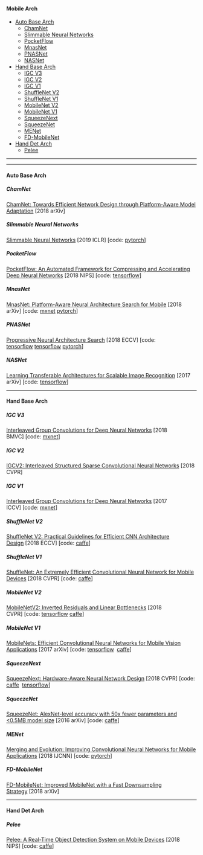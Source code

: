 #### Mobile Arch
- [Auto Base Arch](#auto-base-arch)	
  - [ChamNet](#chamnet)
  - [Slimmable Neural Networks](#slimmable-neural-networks)
  - [PocketFlow](#pocketflow)
  - [MnasNet](#mnasnet)
  - [PNASNet](#pnasNet)
  - [NASNet](#nasNet)
- [Hand Base Arch](#hand-base-arch)
  - [IGC V3](#igc-v3)
  - [IGC V2](#igc-v2)
  - [IGC V1](#igc-v1)
  - [ShuffleNet V2](#shufflenet-v2)
  - [ShuffleNet V1](#shufflenet-v1)
  - [MobileNet V2](#mobilenet-v2)
  - [MobileNet V1](#mobilenet-v1)
  - [SqueezeNext](#squeezenext)
  - [SqueezeNet](#squeezenet)
  - [MENet](#menet)
  - [FD-MobileNet](#fd-mobilenet)
- [Hand Det Arch](#hand-det-arch)
  - [Pelee](#pelee)

------

------

#### Auto Base Arch

##### ChamNet
[ChamNet: Towards Efficient Network Design through Platform-Aware Model Adaptation](https://arxiv.org/abs/1812.08934)&nbsp;[2018 arXiv]

##### Slimmable Neural Networks
[Slimmable Neural Networks](https://arxiv.org/abs/1812.08928)&nbsp;[2019 ICLR]&nbsp;[code: [pytorch](https://github.com/JiahuiYu/slimmable_networks)]

##### PocketFlow
[PocketFlow: An Automated Framework for Compressing and Accelerating Deep Neural Networks](https://openreview.net/pdf?id=H1fWoYhdim)&nbsp;[2018 NIPS]&nbsp;[code: [tensorflow](https://github.com/Tencent/PocketFlow)]

##### MnasNet
[MnasNet: Platform-Aware Neural Architecture Search for Mobile](https://arxiv.org/abs/1807.11626)&nbsp;[2018 arXiv]&nbsp;[code: [mxnet](https://github.com/zeusees/Mnasnet-Pretrained-Model)&nbsp;[pytorch](https://github.com/AnjieZheng/MnasNet-PyTorch)]

##### PNASNet
[Progressive Neural Architecture Search](https://arxiv.org/abs/1712.00559)&nbsp;[2018 ECCV]&nbsp;[code: [tensorflow](https://github.com/tensorflow/models/tree/master/research/slim/nets/nasnet)&nbsp;[tensorflow](https://github.com/chenxi116/PNASNet.TF)&nbsp;[pytorch](https://github.com/chenxi116/PNASNet.pytorch)]

##### NASNet
[Learning Transferable Architectures for Scalable Image Recognition](https://arxiv.org/abs/1707.07012)&nbsp;[2017 arXiv]&nbsp;[code: [tensorflow](https://github.com/tensorflow/models/tree/master/research/slim/nets/nasnet)]

------

#### Hand Base Arch

##### IGC V3
[Interleaved Group Convolutions for Deep Neural Networks](https://arxiv.org/abs/1806.00178)&nbsp;[2018 BMVC]&nbsp;[code: [mxnet](https://github.com/homles11/IGCV3)]

##### IGC V2
[IGCV2: Interleaved Structured Sparse Convolutional Neural Networks](https://arxiv.org/abs/1804.06202)&nbsp;[2018 CVPR]

##### IGC V1
[Interleaved Group Convolutions for Deep Neural Networks](https://arxiv.org/abs/1707.02725)&nbsp;[2017 ICCV]&nbsp;[code: [mxnet](https://github.com/hellozting/InterleavedGroupConvolutions)]

##### ShuffleNet V2
[ShuffleNet V2: Practical Guidelines for Efficient CNN Architecture Design](https://arxiv.org/abs/1807.11164)&nbsp;[2018 ECCV]&nbsp;[code: [caffe](https://github.com/farmingyard/ShuffleNet)]

##### ShuffleNet V1
[ShuffleNet: An Extremely Efficient Convolutional Neural Network for Mobile Devices](https://arxiv.org/abs/1707.01083)&nbsp;[2018 CVPR]&nbsp;[code: [caffe](https://github.com/farmingyard/ShuffleNet)]

##### MobileNet V2
[MobileNetV2: Inverted Residuals and Linear Bottlenecks](https://arxiv.org/abs/1801.04381)&nbsp;[2018 CVPR]&nbsp;[code: [tensorflow](https://github.com/tensorflow/models/tree/master/research/slim/nets/mobilenet)&nbsp;[caffe](https://github.com/shicai/MobileNet-Caffe)]

##### MobileNet V1
[MobileNets: Efficient Convolutional Neural Networks for Mobile Vision Applications](https://arxiv.org/abs/1704.04861)&nbsp;[2017 arXiv]&nbsp;[code: [tensorflow](https://github.com/tensorflow/models/blob/master/research/slim/nets/mobilenet_v1.md) &nbsp;[caffe](https://github.com/shicai/MobileNet-Caffe)]

##### SqueezeNext
[SqueezeNext: Hardware-Aware Neural Network Design](https://arxiv.org/abs/1803.10615)&nbsp;[2018 CVPR]&nbsp;[code: [caffe](https://github.com/amirgholami/SqueezeNext) &nbsp;[tensorflow](https://github.com/Timen/squeezenext-tensorflow)]

##### SqueezeNet

[SqueezeNet: AlexNet-level accuracy with 50x fewer parameters and <0.5MB model size](https://arxiv.org/abs/1602.07360)&nbsp;[2016 arXiv]&nbsp;[code: [caffe](https://github.com/DeepScale/SqueezeNet)]

##### MENet
[Merging and Evolution: Improving Convolutional Neural Networks for Mobile Applications](https://arxiv.org/abs/1803.09127)&nbsp;[2018 IJCNN]&nbsp;[code: [pytorch](https://github.com/clavichord93/MENet)]

##### FD-MobileNet
[FD-MobileNet: Improved MobileNet with a Fast Downsampling Strategy](https://arxiv.org/abs/1802.03750)&nbsp;[2018 arXiv]

------

#### Hand Det Arch

##### Pelee
[Pelee: A Real-Time Object Detection System on Mobile Devices](https://arxiv.org/abs/1804.06882)&nbsp;[2018 NIPS]&nbsp;[code: [caffe](https://github.com/Robert-JunWang/Pelee)]